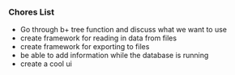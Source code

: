 ### Chores List
 - Go through b+ tree function and discuss what we want to use
 - create framework for reading in data from files
 - create framework for exporting to files
 - be able to add information while the database is running
 - create a cool ui

